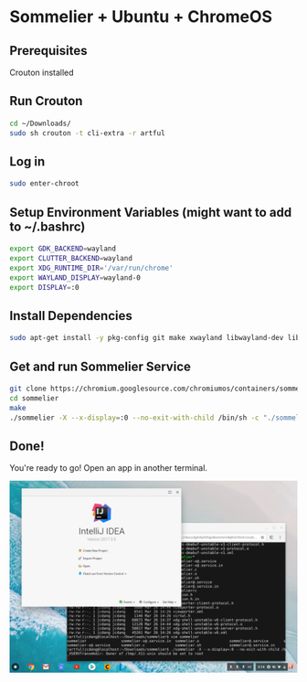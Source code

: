 # Sommelier + Ubuntu + ChromeOS

## Prerequisites
Crouton installed

## Run Crouton
```bash
cd ~/Downloads/
sudo sh crouton -t cli-extra -r artful
```

## Log in
```bash
sudo enter-chroot
```

## Setup Environment Variables (might want to add to ~/.bashrc)
```bash
export GDK_BACKEND=wayland 
export CLUTTER_BACKEND=wayland
export XDG_RUNTIME_DIR='/var/run/chrome'
export WAYLAND_DISPLAY=wayland-0
export DISPLAY=:0
```

## Install Dependencies
```bash
sudo apt-get install -y pkg-config git make xwayland libwayland-dev libgbm-dev gcc libx11-xcb-dev libsystemd-dev libxcb-composite0-dev libxkbcommon-dev libxrender-dev libxtst-dev
```

## Get and run Sommelier Service
```bash
git clone https://chromium.googlesource.com/chromiumos/containers/sommelier
cd sommelier
make
./sommelier -X --x-display=:0 --no-exit-with-child /bin/sh -c "./sommelierrc"
```

## Done!
You're ready to go! Open an app in another terminal.

![Intellij Running](intellij.png)
